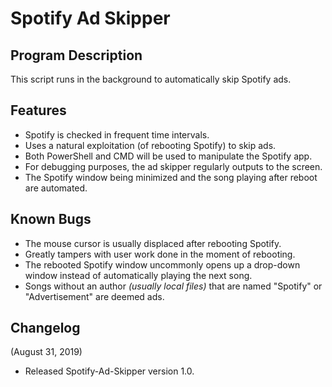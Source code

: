 # Spotify Ad Skipper

## Program Description

This script runs in the background to automatically skip Spotify ads.

## Features

- Spotify is checked in frequent time intervals.
- Uses a natural exploitation (of rebooting Spotify) to skip ads.
- Both PowerShell and CMD will be used to manipulate the Spotify app.
- For debugging purposes, the ad skipper regularly outputs to the screen.
- The Spotify window being minimized and the song playing after reboot are automated.

## Known Bugs

- The mouse cursor is usually displaced after rebooting Spotify.
- Greatly tampers with user work done in the moment of rebooting.
- The rebooted Spotify window uncommonly opens up a drop-down window instead of automatically playing the next song.
- Songs without an author _(usually local files)_ that are named "Spotify" or "Advertisement" are deemed ads.

## Changelog

(August 31, 2019)
- Released Spotify-Ad-Skipper version 1.0.
